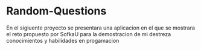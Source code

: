 # Random-Questions
En el sigiuente proyecto se presentara una aplicacion en el que se mostrara el reto propuesto por SofkaU para la demostracion de mi destreza conocimientos y habilidades en progamacion
